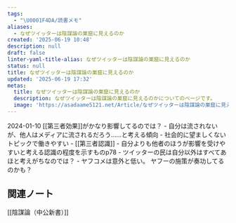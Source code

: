 ```yaml
---
tags:
  - "\U0001F4DA/読書メモ"
aliases:
  - なぜツイッターは陰謀論の巣窟に見えるのか
created: '2025-06-19 10:48'
description: null
draft: false
linter-yaml-title-alias: なぜツイッターは陰謀論の巣窟に見えるのか
status: null
title: なぜツイッターは陰謀論の巣窟に見えるのか
updated: '2025-06-19 17:32'
metas:
  title: なぜツイッターは陰謀論の巣窟に見えるのか
  description: なぜツイッターは陰謀論の巣窟に見えるのかについてのページです。
  image: 'https://asadaame5121.net/Article/なぜツイッターは陰謀論の巣窟に見えるのか.png'
---
```

2024-01-10
[[第三者効果]]がかなり影響してるのでは？
				- 自分は流されないが、他人はメディアに流されるだろう……と考える傾向
				- 社会的に望ましくないトピックで働きやすい
			- [[第三者認識]]
				- 自分よりも他者のほうが影響を受けやすいと考える認識の程度を示すものp78
				- ツイッターの民は自分以外はすべてあほと考えがちなのでは？
				- ヤフコメは意外と低い。 ヤフーの施策が奏功してるのかも？

## 関連ノート
[[陰謀論（中公新書）]]
